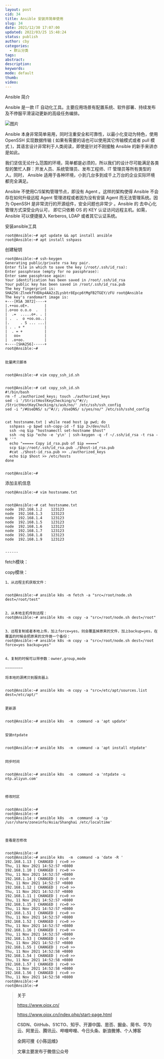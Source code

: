```yaml
---
layout: post
cid: 34
title: Ansible 安装并简单使用
slug: 34
date: 2021/12/30 17:07:00
updated: 2022/03/25 15:48:24
status: publish
author: cby
categories: 
  - 默认分类
tags: 
abstract: 
description: 
keywords: 
mode: default
thumb: 
video: 
---
```



Ansible 简介

Ansible 是一款 IT 自动化工具。主要应用场景有配置系统、软件部署、持续发布及不停服平滑滚动更新的高级任务编排。

  

![图片](https://p3-juejin.byteimg.com/tos-cn-i-k3u1fbpfcp/dc088adca8ce488482700e675f8717c3~tplv-k3u1fbpfcp-zoom-1.image)

  

Ansible 本身非常简单易用，同时注重安全和可靠性，以最小化变动为特色，使用 OpenSSH 实现数据传输 ( 如果有需要的话也可以使用其它传输模式或者 pull 模式 )，其语言设计非常利于人类阅读，即使是针对不刚接触 Ansible 的新手来讲亦是如此。

  

我们坚信无论什么范围的环境，简单都是必须的，所以我们的设计尽可能满足各类型的繁忙人群：开发人员、系统管理员、发布工程师、IT 管理员等所有类型的人。同时， Ansible 适用于各种环境，小到几台多到成千上万台的企业实际环境都完全满足。

  

Ansible 不使用C/S架构管理节点，即没有 Agent 。这样的架构使得 Ansible 不会存在如何升级远程 Agent 管理进程或者因为没有安装 Agent 而无法管理系统。因为 OpenSSH 是非常流行的开源组件，安全问题也非常少 。Ansible 的 去中心化 管理方式深受业内认可， 即它只依赖 OS 的 KEY 认证访问远程主机。如需， Ansible 可以便捷接入 Kerberos, LDAP 或者其它认证系统。

  

安装ansible工具

  

```
root@Ansible:~# apt update && apt install ansible
root@Ansible:~# apt install sshpass
```

创建秘钥

  

```
root@Ansible:~# ssh-keygen
Generating public/private rsa key pair.
Enter file in which to save the key (/root/.ssh/id_rsa):
Enter passphrase (empty for no passphrase):
Enter same passphrase again:
Your identification has been saved in /root/.ssh/id_rsa
Your public key has been saved in /root/.ssh/id_rsa.pub
The key fingerprint is:
SHA256:ZlnekfYdDkp4AA2zZLysbtr8Epcp6tMgFB2TGEY/zFU root@Ansible
The key's randomart image is:
+---[RSA 3072]----+
|.++oo.oE+.       |
|.o+oo o.o.o  .   |
|  .=  .....o+. . |
| .  .  o +oo.oo..|
|.     . S ... ...|
| . . + *         |
|  . = +          |
|   oo=           |
|  .o+oo.         |
+----[SHA256]-----+
root@Ansible:~#


批量拷贝脚本


root@Ansible:~# vim copy_ssh_id.sh


root@Ansible:~# cat copy_ssh_id.sh
#!/bin/bash
rm -f ./authorized_keys; touch ./authorized_keys
sed -i '/StrictHostKeyChecking/s/^#//; /StrictHostKeyChecking/s/ask/no/' /etc/ssh/ssh_config
sed -i "/#UseDNS/ s/^#//; /UseDNS/ s/yes/no/" /etc/ssh/sshd_config


cat hostsname.txt | while read host ip pwd; do
  sshpass -p $pwd ssh-copy-id -f $ip 2>/dev/null
  ssh -nq $ip "hostnamectl set-hostname $host"
  ssh -nq $ip "echo -e 'y\n' | ssh-keygen -q -f ~/.ssh/id_rsa -t rsa -N ''"
  echo "===== Copy id_rsa.pub of $ip ====="
  scp $ip:/root/.ssh/id_rsa.pub ./$host-id_rsa.pub
  #cat ./$host-id_rsa.pub >> ./authorized_keys
  echo $ip $host >> /etc/hosts
done


root@Ansible:~#
```

  

添加主机信息

  

```
root@Ansible:~# vim hostsname.txt


root@Ansible:~# cat hostsname.txt
node  192.168.1.2    123123
node  192.168.1.3    123123
node  192.168.1.4    123123
node  192.168.1.5    123123
node  192.168.1.6    123123
node  192.168.1.7    123123
node  192.168.1.8    123123
node  192.168.1.9    123123


------
```

  

fetch模块：

copy模块：

  

```
1、从远程主机获取文件：


root@Ansible:~# ansible k8s -m fetch -a "src=/root/node.sh dest=/root/test"


2、从本地主机传到远程：
root@Ansible:~# ansible k8s -m copy -a "src=/root/node.sh dest=/root"


3、远程复制或者本地上传，加上force=yes，则会覆盖掉原来的文件，加上backup=yes，在覆盖的时候会把原来的文件做一个备份：
root@Ansible:~# ansible k8s -m copy -a "src=/root/node.sh dest=/root force=yes backup=yes"


4、复制的时候可以带参数：owner,group,mode
```

  

\---------

  

```
将本地的源拷贝到服务器上


root@Ansible:~# ansible k8s -m copy -a "src=/etc/apt/sources.list dest=/etc/apt/"


更新源


root@Ansible:~# ansible k8s  -m  command -a 'apt update'


安装ntpdate


root@Ansible:~# ansible k8s  -m  command -a 'apt install ntpdate'


同步时间


root@Ansible:~# ansible k8s  -m  command -a 'ntpdate -u ntp.aliyun.com'



修改时区


root@Ansible:~#
root@Ansible:~#
root@Ansible:~# ansible k8s  -m  command -a 'cp /usr/share/zoneinfo/Asia/Shanghai /etc/localtime'



查看是否修改


root@Ansible:~#
root@Ansible:~# ansible k8s  -m  command -a 'date -R '
192.168.1.13 | CHANGED | rc=0 >>
Thu, 11 Nov 2021 14:52:57 +0800
192.168.1.10 | CHANGED | rc=0 >>
Thu, 11 Nov 2021 14:52:57 +0800
192.168.1.14 | CHANGED | rc=0 >>
Thu, 11 Nov 2021 14:52:57 +0800
192.168.1.12 | CHANGED | rc=0 >>
Thu, 11 Nov 2021 14:52:57 +0800
192.168.1.11 | CHANGED | rc=0 >>
Thu, 11 Nov 2021 14:52:57 +0800
192.168.1.15 | CHANGED | rc=0 >>
Thu, 11 Nov 2021 14:52:57 +0800
192.168.1.51 | CHANGED | rc=0 >>
Thu, 11 Nov 2021 14:52:57 +0800
192.168.1.52 | CHANGED | rc=0 >>
Thu, 11 Nov 2021 14:52:57 +0800
192.168.1.16 | CHANGED | rc=0 >>
Thu, 11 Nov 2021 14:52:57 +0800
192.168.1.53 | CHANGED | rc=0 >>
Thu, 11 Nov 2021 14:52:57 +0800
192.168.1.55 | CHANGED | rc=0 >>
Thu, 11 Nov 2021 14:52:58 +0800
192.168.1.54 | CHANGED | rc=0 >>
Thu, 11 Nov 2021 14:52:58 +0800
192.168.1.57 | CHANGED | rc=0 >>
Thu, 11 Nov 2021 14:52:58 +0800
192.168.1.56 | CHANGED | rc=0 >>
Thu, 11 Nov 2021 14:52:58 +0800
root@Ansible:~#
root@Ansible:~#
```

  

> **关于**
>
> https://www.oiox.cn/
>
> https://www.oiox.cn/index.php/start-page.html
>
> **CSDN、GitHub、51CTO、知乎、开源中国、思否、掘金、简书、华为云、阿里云、腾讯云、哔哩哔哩、今日头条、新浪微博、个人博客**
>
> **全网可搜《小陈运维》**
>
> **文章主要发布于微信公众号**